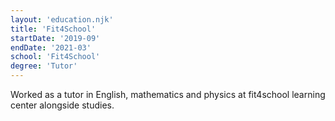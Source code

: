 ```yaml
---
layout: 'education.njk'
title: 'Fit4School'
startDate: '2019-09'
endDate: '2021-03'
school: 'Fit4School'
degree: 'Tutor'
---
```

Worked as a tutor in English, mathematics and physics at fit4school learning center alongside studies.
